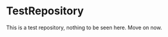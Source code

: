 TestRepository
==============

This is a test repository, nothing to be seen here. Move on now.  
 
 
  
 
 
  
     
      
      
       
       
       
    
    
  
   
     
  
     
  
  
 
 
 
